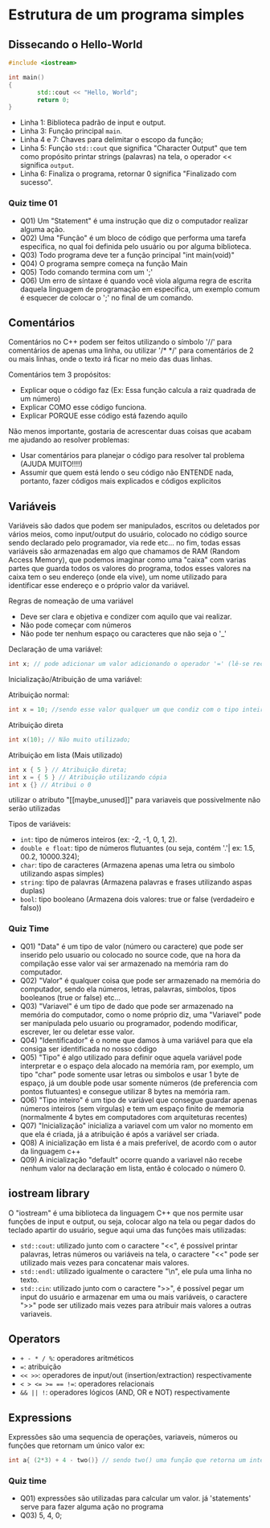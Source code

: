 # Estrutura de um programa simples

## Dissecando o Hello-World
```c++
#include <iostream>

int main()
{
        std::cout << "Hello, World";
        return 0;
}
```

- Linha 1: Biblioteca padrão de input e output.
- Linha 3: Função principal `main`.
- Linha 4 e 7: Chaves para delimitar o escopo da função;
- Linha 5: Função `std::cout` que significa "Character Output" que tem como propósito printar strings (palavras) na tela, o operador << significa `output`.
- Linha 6: Finaliza o programa, retornar 0 significa "Finalizado com sucesso".

### Quiz time 01


- Q01) Um "Statement" é uma instrução que diz o computador realizar alguma ação.
- Q02) Uma "Função" é um bloco de código que performa uma tarefa especifica, no qual foi definida pelo usuário ou por alguma biblioteca.
- Q03) Todo programa deve ter a função principal "int main(void)"
- Q04) O programa sempre começa na função Main
- Q05) Todo comando termina com um ';'
- Q06) Um erro de síntaxe é quando você viola alguma regra de escrita daquela linguagem de programação em especifica, um exemplo comum é esquecer de colocar o ';' no final de um comando.

## Comentários

Comentários no C++ podem ser feitos utilizando o símbolo '//' para comentários de apenas uma linha, ou utilizar '/* */' para comentários de 2 ou mais linhas, onde o texto irá ficar no meio das duas linhas.

Comentários tem 3 propósitos:
- Explicar oque o código faz (Ex: Essa função calcula a raiz quadrada de um número)
- Explicar COMO esse código funciona.
- Explicar PORQUE esse código está fazendo aquilo

Não menos importante, gostaria de acrescentar duas coisas que acabam me ajudando ao resolver problemas:
- Usar comentários para planejar o código para resolver tal problema (AJUDA MUITO!!!!)
- Assumir que quem está lendo o seu código não ENTENDE nada, portanto, fazer códigos mais explicados e códigos explicitos

## Variáveis

Variáveis são dados que podem ser manipulados, escritos ou deletados por vários meios, como input/output do usuário, colocado no código source sendo declarado pelo programador, via rede etc... no fim, todas essas variáveis são armazenadas em algo que chamamos de RAM (Random Access Memory), que podemos imaginar como uma "caixa" com varias partes que guarda todos os valores do programa, todos esses valores na caixa tem o seu endereço (onde ela vive), um nome utilizado para identificar esse endereço e o próprio valor da variável.

Regras de nomeação de uma variável
- Deve ser clara e objetiva e condizer com aquilo que vai realizar.
- Não pode começar com números
- Não pode ter nenhum espaço ou caracteres que não seja o '_'

Declaração de uma variável:
```c++
int x; // pode adicionar um valor adicionando o operador '=' (lê-se recebe) + um valor que condiz com aquele tipo.
```

Inicialização/Atribuição de uma variável:

Atribuição normal:
```c++
int x = 10; //sendo esse valor qualquer um que condiz com o tipo inteiro, ou seja, apenas números inteiros..
```

Atribuição direta
```c++
int x(10); // Não muito utilizado;
```

Atribuição em lista (Mais utilizado)
```c++
int x { 5 } // Atribuição direta;
int x = { 5 } // Atribuição utilizando cópia
int x {} // Atribui o 0 
```

utilizar o atributo "[[maybe_unused]]" para variaveis que possivelmente não serão utilizadas

Tipos de variáveis:
- `int`: tipo de números inteiros (ex: -2, -1, 0, 1, 2).
- `double e float`: tipo de números flutuantes (ou seja, contém '.'| ex: 1.5, 00.2, 10000.324);
- `char`: tipo de caracteres (Armazena apenas uma letra ou simbolo utilizando aspas simples)
- `string`: tipo de palavras (Armazena palavras e frases utilizando aspas duplas)
- `bool`: tipo booleano (Armazena dois valores: true or false (verdadeiro e falso))

### Quiz Time 

- Q01) "Data" é um tipo de valor (número ou caractere) que pode ser inserido pelo usuario ou colocado no source code, que na hora da compilação esse valor vai ser armazenado na memória ram do computador.
- Q02) "Valor" é qualquer coisa que pode ser armazenado na memória do computador, sendo ela números, letras, palavras, simbolos, tipos booleanos (true or false) etc...
- Q03) "Variavel" é um tipo de dado que pode ser armazenado na memória do computador, como o nome próprio diz, uma "Variavel" pode ser manipulada pelo usuario ou programador, podendo modificar, escrever, ler ou deletar esse valor.
- Q04) "Identificador" é o nome que damos à uma variável para que ela consiga ser identificada no nosso código 
- Q05) "Tipo" é algo utilizado para definir oque aquela variável pode interpretar e o espaço dela alocado na memória ram, por exemplo, um tipo "char" pode somente usar letras ou simbolos e usar 1 byte de espaço, já um double pode usar somente números (de preferencia com pontos flutuantes) e consegue utilizar 8 bytes na memória ram.
- Q06) "Tipo inteiro" é um tipo de variável que consegue guardar apenas números inteiros (sem virgulas) e tem um espaço finito de memoria (normalmente 4 bytes em computadores com arquiteturas recentes)
- Q07) "Inicialização" inicializa a variavel com um valor no momento em que ela é criada, já a atribuição é após a variável ser criada.
- Q08) A inicialização em lista é a mais preferível, de acordo com o autor da linguagem c++
- Q09) A inicialização "default" ocorre quando a variavel não recebe nenhum valor na declaração em lista, então é colocado o número 0.


## iostream library

O "iostream" é uma biblioteca da linguagem C++ que nos permite usar funções de input e output, ou seja, colocar algo na tela ou pegar dados do teclado apartir do usuário, segue aqui uma das funções mais utilizadas:
- `std::cout`: utilizado junto com o caractere "<<", é possível printar palavras, letras números ou variáveis na tela, o caractere "<<" pode ser utilizado mais vezes para concatenar mais valores.
- `std::endl`: utilizado igualmente o caractere "\n", ele pula uma linha no texto.
- `std::cin`: utilizado junto com o caractere ">>", é possível pegar um input do usuário e armazenar em uma ou mais variáveis, o caractere ">>" pode ser utilizado mais vezes para atribuir mais valores a outras variaveis.

## Operators 

- `+ - * / %`: operadores aritméticos
- `=`: atribuição 
- `<< >>`: operadores de input/out (insertion/extraction) respectivamente
- `< > <= >= == !=`: operadores relacionais
- `&& || !`: operadores lógicos (AND, OR e NOT) respectivamente

## Expressions

Expressões são uma sequencia de operações, variaveis, números ou funções que retornam um único valor
ex: 
```c++
int a{ (2*3) + 4 - two()} // sendo two() uma função que retorna um inteiro de valor '2', ou seja, a variavel 'a' recebe o resultado dessa expressão
```
### Quiz time 

- Q01) expressões são utilizadas para calcular um valor. já 'statements' serve para fazer alguma ação no programa
- Q03) 5, 4, 0;
